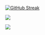 

[![GitHub Streak](http://github-readme-streak-stats.herokuapp.com?user=abdullatifaslan&theme=highcontrast&date_format=M%20j%5B%2C%20Y%5D)](https://git.io/streak-stats)

<a href=https://www.hackerrank.com/latifaslan target = "_blank">
  <img src=https://img.shields.io/badge/-Hackerrank-2EC866?style=for-the-badge&logo=HackerRank&logoColor=white>
  </img>
</a>

![](https://komarev.com/ghpvc/?username=abdullatifaslan)

<!---
abdullatifaslan/abdullatifaslan is a ✨ special ✨ repository because its `README.md` (this file) appears on your GitHub profile.
You can click the Preview link to take a look at your changes.
--->
